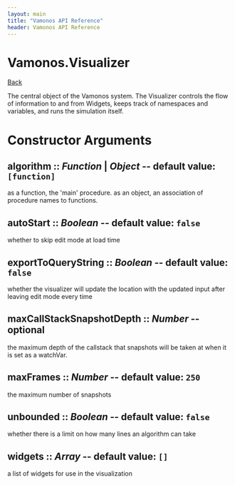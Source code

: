 ```yaml
---
layout: main
title: "Vamonos API Reference"
header: Vamonos API Reference
---
```



Vamonos.Visualizer
==================

[Back](index.html)

The central object of the Vamonos system. The Visualizer controls
the flow of information to and from Widgets, keeps track of
namespaces and variables, and runs the simulation itself.


Constructor Arguments
=====================

## **algorithm** :: *Function* | *Object* -- default value: `[function]`

as a function, the 'main' procedure. as an object, an association of procedure names to functions.



## **autoStart** :: *Boolean* -- default value: `false`

whether to skip edit mode at load time



## **exportToQueryString** :: *Boolean* -- default value: `false`

whether the visualizer will update the location with the updated input after leaving edit mode every time



## **maxCallStackSnapshotDepth** :: *Number* -- optional

the maximum depth of the callstack that snapshots will be taken at when it is set as a watchVar.



## **maxFrames** :: *Number* -- default value: `250`

the maximum number of snapshots



## **unbounded** :: *Boolean* -- default value: `false`

whether there is a limit on how many lines an algorithm can take



## **widgets** :: *Array* -- default value: `[]`

a list of widgets for use in the visualization



